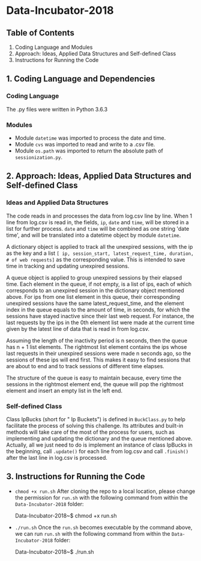 # Data-Incubator-2018
## Table of Contents
1. Coding Language and Modules
2. Approach: Ideas, Applied Data Structures and Self-defined Class
3. Instructions for Running the Code

## 1. Coding Language and Dependencies
### Coding Language
The .py files were written in Python 3.6.3

### Modules
* Module `datetime` was imported to process the date and time.
* Module `cvs` was imported to read and write to a .csv file.
* Module `os.path` was imported to return the absolute path of `sessionization.py`.

## 2. Approach: Ideas, Applied Data Structures and Self-defined Class

### Ideas and Applied Data Structures
The code reads in and processes the data from log.csv line by line. When 1 line from log.csv is read in, the fields, `ip`, `date` and `time`, will be stored in a list for further process. `date` and `time` will be combined as one string 'date time', and will be translated into a datetime object by module `datetime`. 

A dictionary object is applied to track all the unexpired sessions, with the ip as the key and a list `[ ip, session_start, latest_request_time, duration, # of web requests]` as the corresponding value. This is intended to save time in tracking and updating unexpired sessions.

A queue object is applied to group unexpired sessions by their elapsed time. Each element in the queue, if not empty, is a list of ips, each of which corresponds to an unexpired session in the dictionary object mentioned above. For ips from one list element in this queue, their corresponding unexpired sessions have the same latest_request_time, and the element index in the queue equals to the amount of time, in seconds, for which the sessions have stayed inactive since their last web request. For instance, the last requests by the ips in the 0th element list were made at the current time given by the latest line of data that is read in from log.csv.

Assuming the length of the inactivity period is n seconds, then the queue has n + 1 list elements. The rightmost list element contains the ips whose last requests in their unexpired sessions were made n seconds ago, so the sessions of these ips will end first. This makes it easy to find sessions that are about to end and to track sessions of different time elapses.

The structure of the queue is easy to maintain because, every time the sessions in the rightmost element end, the queue will pop the rightmost element and insert an empty list in the left end.

### Self-defined Class
Class IpBucks (short for " Ip Buckets") is defined in `BuckClass.py` to help facilitate the process of solving this challenge. Its attributes and built-in methods will take care of the most of the process for users, such as implementing and updating the dictionary and the queue mentioned above. Actually, all we just need to do is implement an instance of class IpBucks in the beginning, call `.update()` for each line from log.csv and call `.finish()` after the last line in log.csv is processed.

## 3. Instructions for Running the Code
* `chmod +x run.sh`
After cloning the repo to a local location, please change the permission for `run.sh` with the following command from within the `Data-Incubator-2018` folder:

    Data-Incubator-2018~$ chmod +x run.sh
    
* `./run.sh`
Once the `run.sh` becomes executable by the command above, we can run `run.sh` with the following command from within the `Data-Incubator-2018` folder:

    Data-Incubator-2018~$ ./run.sh
  



